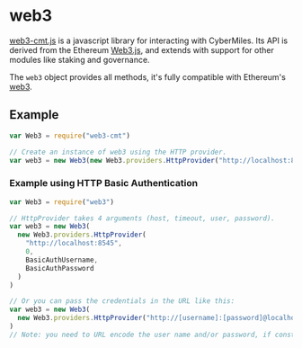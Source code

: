 # web3

[web3-cmt.js](https://github.com/CyberMiles/web3-cmt.js) is a javascript library for interacting with CyberMiles. Its API is derived from the Ethereum [Web3.js](https://github.com/ethereum/wiki/wiki/JavaScript-API), and extends with support for other modules like staking and governance.

The `web3` object provides all methods, it's fully compatible with Ethereum's [web3](https://github.com/ethereum/wiki/wiki/JavaScript-API#web3).

## Example

```js
var Web3 = require("web3-cmt")

// Create an instance of web3 using the HTTP provider.
var web3 = new Web3(new Web3.providers.HttpProvider("http://localhost:8545"))
```

### Example using HTTP Basic Authentication

```js
var Web3 = require("web3")

// HttpProvider takes 4 arguments (host, timeout, user, password).
var web3 = new Web3(
  new Web3.providers.HttpProvider(
    "http://localhost:8545",
    0,
    BasicAuthUsername,
    BasicAuthPassword
  )
)

// Or you can pass the credentials in the URL like this:
var web3 = new Web3(
  new Web3.providers.HttpProvider("http://[username]:[password]@localhost:8545")
)
// Note: you need to URL encode the user name and/or password, if constains unsafe ASCII characters.
```
